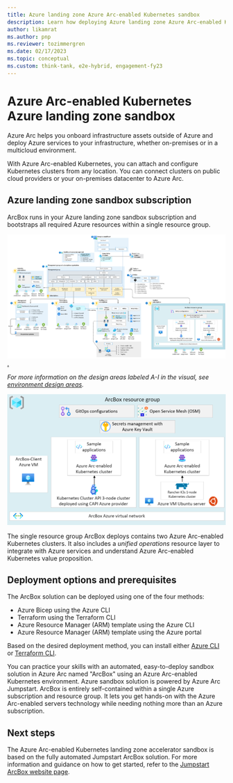 ```yaml
---
title: Azure landing zone Azure Arc-enabled Kubernetes sandbox
description: Learn how deploying Azure landing zone Azure Arc-enabled Kubernetes sandbox can accelerate your adoption of hybrid or multicloud architectures.
author: likamrat
ms.author: pnp
ms.reviewer: tozimmergren
ms.date: 02/17/2023
ms.topic: conceptual
ms.custom: think-tank, e2e-hybrid, engagement-fy23
---
```


# Azure Arc-enabled Kubernetes Azure landing zone sandbox

Azure Arc helps you onboard infrastructure assets outside of Azure and deploy Azure services to your infrastructure, whether on-premises or in a multicloud environment.

With Azure Arc-enabled Kubernetes, you can attach and configure Kubernetes clusters from any location.
You can connect clusters on public cloud providers or your on-premises datacenter to Azure Arc.

## Azure landing zone sandbox subscription

ArcBox runs in your Azure landing zone sandbox subscription and bootstraps all required Azure resources within a single resource group.

[![A diagram of ArcBox in a sandbox subscription.](./media/arcbox-sandbox-subscription.png).](./media/arcbox-sandbox-subscription.png#lightbox)

*For more information on the design areas labeled A-I in the visual, see [environment design areas](../../../ready/landing-zone/design-areas.md#environment-design-areas).*

[![A diagram that shows an ArcBox resource group.](./media/arcbox-resource-group.png)](./media/arcbox-resource-group.png#lightbox)

The single resource group ArcBox deploys contains two Azure Arc-enabled Kubernetes clusters. It also includes a *unified operations* resource layer to integrate with Azure services and understand Azure Arc-enabled Kubernetes value proposition.

## Deployment options and prerequisites

The ArcBox solution can be deployed using one of the four methods:

- Azure Bicep using the Azure CLI
- Terraform using the Terraform CLI
- Azure Resource Manager (ARM) template using the Azure CLI
- Azure Resource Manager (ARM) template using the Azure portal

Based on the desired deployment method, you can install either [Azure CLI](/cli/azure/install-azure-cli) or [Terraform CLI](https://learn.hashicorp.com/tutorials/terraform/install-cli).

You can practice your skills with an automated, easy-to-deploy sandbox solution in Azure Arc named "ArcBox" using an Azure Arc-enabled Kubernetes environment. Azure sandbox solution is powered by Azure Arc Jumpstart. ArcBox is entirely self-contained within a single Azure subscription and resource group. It lets you get hands-on with the Azure Arc-enabled servers technology while needing nothing more than an Azure subscription.

## Next steps

The Azure Arc-enabled Kubernetes landing zone accelerator sandbox is based on the fully automated Jumpstart ArcBox solution. For more information and guidance on how to get started, refer to the [Jumpstart ArcBox website page](https://aka.ms/JumpstartArcBox).
